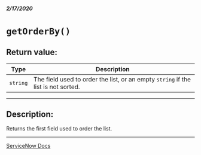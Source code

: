 ##### 2/17/2020
# `getOrderBy()`
## Return value:
| Type | Description |
|---|---|
| `string` | The field used to order the list, or an empty `string` if the list is not sorted. |

---

## Description:
Returns the first field used to order the list.

---

[ServiceNow Docs](https://developer.servicenow.com/app.do#!/api_doc?v=newyork&id=r_GLV3-getOrderBy)